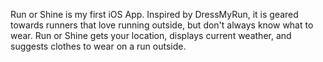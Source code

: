 Run or Shine is my first iOS App. Inspired by DressMyRun, it is geared towards runners that love running outside, but don't always know what to wear. Run or Shine gets your location, displays current weather, and suggests clothes to wear on a run outside. 
